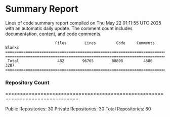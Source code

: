 # Summary Report
Lines of code summary report compiled on Thu May 22 01:11:55 UTC 2025 with an automatic daily update. The comment count includes documentation, content, and code comments.
```
                      Files        Lines         Code     Comments       Blanks
===============================================================================
===============================================================================
 Total                 482        96765        88898         4580         3287
===============================================================================
```

### Repository Count
===============================================================================

Public Repositories: 30
Private Repositories: 30
Total Repositories: 60

